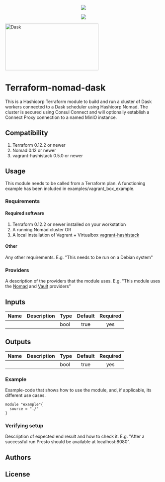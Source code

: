 <!-- markdownlint-disable MD041 -->
<p align="center"><a href="https://github.com/fredrikhgrelland/vagrant-hashistack-template" alt="Built on"><img src="https://img.shields.io/badge/Built%20from%20template-Vagrant--hashistack--template-blue?style=for-the-badge&logo=github"/></a><p align="center"><a href="https://github.com/fredrikhgrelland/vagrant-hashistack" alt="Built on"><img src="https://img.shields.io/badge/Powered%20by%20-Vagrant--hashistack-orange?style=for-the-badge&logo=vagrant"/></a><p><a href="https://docs.dask.org/"><img src="https://docs.dask.org/en/latest/_images/dask_horizontal.svg" alt="Dask" width="300" height="150"></a> </p></p></p>

# Terraform-nomad-dask
This is a Hashicorp Terraform module to build and run a cluster of Dask workers connected to a Dask scheduler using Hashicorp Nomad. The cluster is secured using Consul Connect and will optionally establish a Connect Proxy connection to a named MinIO instance.


## Compatibility

1. Terraform 0.12.2 or newer
2. Nomad 0.12 or newer
3. vagrant-hashistack 0.5.0 or newer

## Usage
This module needs to be called from a Terraform plan. A functioning example has been included in examples/vagrant_box_example.
 
### Requirements
#### Required software
1. Terraform 0.12.2 or newer installed on your workstation
2. A running Nomad cluster OR
3. A local installation of Vagrant + Virtualbox [vagrant-hashistack](https://github.com/fredrikhgrelland/vagrant-hashistack#install-prerequisites)

#### Other
Any other requirements. E.g. "This needs to be run on a Debian system"

### Providers
A description of the providers that the module uses. E.g. "This module uses the [Nomad](https://registry.terraform.io/providers/hashicorp/nomad/latest/docs) and [Vault](https://registry.terraform.io/providers/hashicorp/vault/latest/docs) providers"

## Inputs
|Name     |Description     |Type    |Default |Required  |
|:--|:--|:--|:-:|:-:|
|         |                |bool    |true    |yes        |

## Outputs
|Name     |Description     |Type    |Default |Required   |
|:--|:--|:--|:-:|:-:|
|         |                |bool    |true    |yes         |

### Example
Example-code that shows how to use the module, and, if applicable, its different use cases.
```hcl-terraform
module "example"{
  source = "./"
}
```

### Verifying setup
Description of expected end result and how to check it. E.g. "After a successful run Presto should be available at localhost:8080".

## Authors

## License
